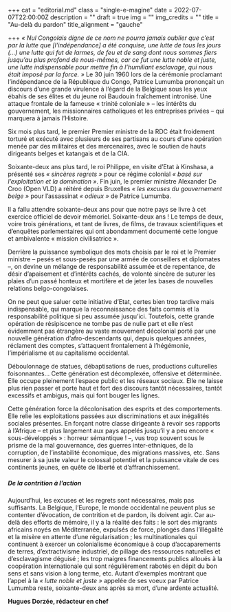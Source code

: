 +++
cat = "editorial.md"
class = "single-e-magine"
date = 2022-07-07T22:00:00Z
description = ""
draft = true
img = ""
img_credits = ""
title = "Au-delà du pardon"
title_alignment = "gauche"

+++
_« Nul Congolais digne de ce nom ne pourra jamais oublier que c’est par la lutte que \[l’indépendance\] a été conquise, une lutte de tous les jours (…) une lutte qui fut de larmes, de feu et de sang dont nous sommes fiers jusqu’au plus profond de nous-mêmes, car ce fut une lutte noble et juste, une lutte indispensable pour mettre fin à l’humiliant esclavage, qui nous était imposé par la force. »_ Le 30 juin 1960 lors de la cérémonie proclamant l’indépendance de la République du Congo, Patrice Lumumba prononçait un discours d’une grande virulence à l’égard de la Belgique sous les yeux ébahis de ses élites et du jeune roi Baudouin fraîchement intronisé. Une attaque frontale de la fameuse « trinité coloniale » – les intérêts du gouvernement, les missionnaires catholiques et les entreprises privées – qui marquera à jamais l’Histoire. 

Six mois plus tard, le premier Premier ministre de la RDC était froidement torturé et exécuté avec plusieurs de ses partisans au cours d’une opération menée par des militaires et des mercenaires, avec le soutien de hauts dirigeants belges et katangais et de la CIA. 

Soixante-deux ans plus tard, le roi Philippe, en visite d’Etat à Kinshasa, a présenté ses _« sincères regrets »_ pour ce régime colonial _« basé sur l’exploitation et la domination »_. Fin juin, le premier ministre Alexander De Croo (Open VLD) a réitéré depuis Bruxelles _« les excuses du gouvernement belge »_ pour l’assassinat _« odieux »_ de Patrice Lumumba. 

Il a fallu attendre soixante-deux ans pour que notre pays se livre à cet exercice officiel de devoir mémoriel. Soixante-deux ans ! Le temps de deux, voire trois générations, et tant de livres, de films, de travaux scientifiques et d’enquêtes parlementaires qui ont abondamment documenté cette longue et ambivalente « mission civilisatrice ».

Derrière la puissance symbolique des mots choisis par le roi et le Premier ministre – pesés et sous-pesés par une armée de conseillers et diplomates –, on devine un mélange de responsabilité assumée et de repentance, de désir d’apaisement et d’intérêts cachés, de volonté sincère de suturer les plaies d’un passé honteux et mortifère et de jeter les bases de nouvelles relations belgo-congolaises. 

On ne peut que saluer cette initiative d’Etat, certes bien trop tardive mais indispensable, qui marque la reconnaissance des faits commis et la responsabilité politique si peu assumée jusqu’ici. Toutefois, cette grande opération de résipiscence ne tombe pas de nulle part et elle n’est évidemment pas étrangère au vaste mouvement décolonial porté par une nouvelle génération d’afro-descendants qui, depuis quelques années, réclament des comptes, s’attaquent frontalement à l’hégémonie, l’impérialisme et au capitalisme occidental.

Déboulonnage de statues, débaptisations de rues, productions culturelles foisonnantes… Cette génération est décomplexée, offensive et déterminée. Elle occupe pleinement l’espace public et les réseaux sociaux. Elle ne laisse plus rien passer et porte haut et fort des discours tantôt nécessaires, tantôt excessifs et ambigus, mais qui font bouger les lignes.

Cette génération force la décolonisation des esprits et des comportements. Elle relie les exploitations passées aux discriminations et aux inégalités sociales présentes. En forçant notre classe dirigeante à revoir ses rapports à l’Afrique – et plus largement aux pays appelés jusqu’il y a peu encore « sous-développés » : horreur sémantique ! –, vus trop souvent sous le prisme de la mal gouvernance, des guerres inter-ethniques, de la corruption, de l’instabilité économique, des migrations massives, etc. Sans mesurer à sa juste valeur le colossal potentiel et la puissance vitale de ces continents jeunes, en quête de liberté et d’affranchissement.

##### De la contrition à l’action

Aujourd’hui, les excuses et les regrets sont nécessaires, mais pas suffisants. La Belgique, l’Europe, le monde occidental ne peuvent plus se contenter d’évocation, de contrition et de pardon, ils doivent agir. Car au-delà des efforts de mémoire, il y a la réalité des faits : le sort des migrants africains noyés en Méditerranée, expulsés de force, plongés dans l’illégalité et la misère en attente d’une régularisation ; les multinationales qui continuent à exercer un colonialisme économique à coup d’accaparements de terres, d’extractivisme industriel, de pillage des ressources naturelles et d’esclavagisme déguisé ; les trop maigres financements publics alloués à la coopération internationale qui sont régulièrement rabotés en dépit du bon sens et sans vision à long terme, etc. Autant d’exemples montrant que l’appel à la _« lutte noble et juste »_ appelée de ses voeux par Patrice Lumumba reste, soixante-deux ans après sa mort, d’une ardente actualité. 

**Hugues Dorzée, rédacteur en chef**